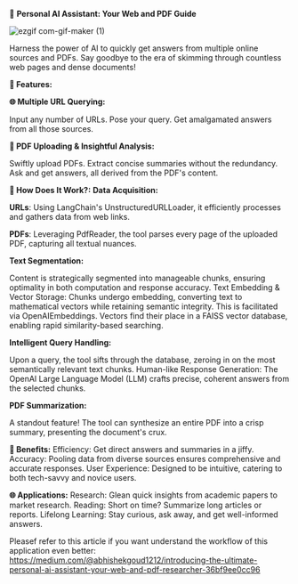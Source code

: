 🤖 **Personal AI Assistant: Your Web and PDF Guide**

![ezgif com-gif-maker (1)](https://github.com/Abhi0323/Generative-AI-based-Personal-Assistant/assets/112967999/8718ba7f-e075-4a42-bbef-9a6e94ff50a3)

Harness the power of AI to quickly get answers from multiple online sources and PDFs. Say goodbye to the era of skimming through countless web pages and dense documents!

**🚀 Features:**

**🌐 Multiple URL Querying:**

Input any number of URLs.
Pose your query.
Get amalgamated answers from all those sources.

**📄 PDF Uploading & Insightful Analysis:**

Swiftly upload PDFs.
Extract concise summaries without the redundancy.
Ask and get answers, all derived from the PDF's content.

**🔧 How Does It Work?:**
**Data Acquisition:**

**URLs**: Using LangChain's UnstructuredURLLoader, it efficiently processes and gathers data from web links.

**PDFs**: Leveraging PdfReader, the tool parses every page of the uploaded PDF, capturing all textual nuances.

**Text Segmentation:**

Content is strategically segmented into manageable chunks, ensuring optimality in both computation and response accuracy.
Text Embedding & Vector Storage:
Chunks undergo embedding, converting text to mathematical vectors while retaining semantic integrity. This is facilitated via OpenAIEmbeddings.
Vectors find their place in a FAISS vector database, enabling rapid similarity-based searching.

**Intelligent Query Handling:**

Upon a query, the tool sifts through the database, zeroing in on the most semantically relevant text chunks.
Human-like Response Generation:
The OpenAI Large Language Model (LLM) crafts precise, coherent answers from the selected chunks.

**PDF Summarization:**

A standout feature! The tool can synthesize an entire PDF into a crisp summary, presenting the document's crux.

**🌟 Benefits:**
Efficiency: Get direct answers and summaries in a jiffy.
Accuracy: Pooling data from diverse sources ensures comprehensive and accurate responses.
User Experience: Designed to be intuitive, catering to both tech-savvy and novice users.

**🌐 Applications:**
Research: Glean quick insights from academic papers to market research.
Reading: Short on time? Summarize long articles or reports.
Lifelong Learning: Stay curious, ask away, and get well-informed answers.

Pleasef refer to this article if you want understand the workflow of this application even better: https://medium.com/@abhishekgoud1212/introducing-the-ultimate-personal-ai-assistant-your-web-and-pdf-researcher-36bf9ee0cc96
